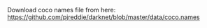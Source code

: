 Download coco names file from here: https://github.com/pjreddie/darknet/blob/master/data/coco.names

